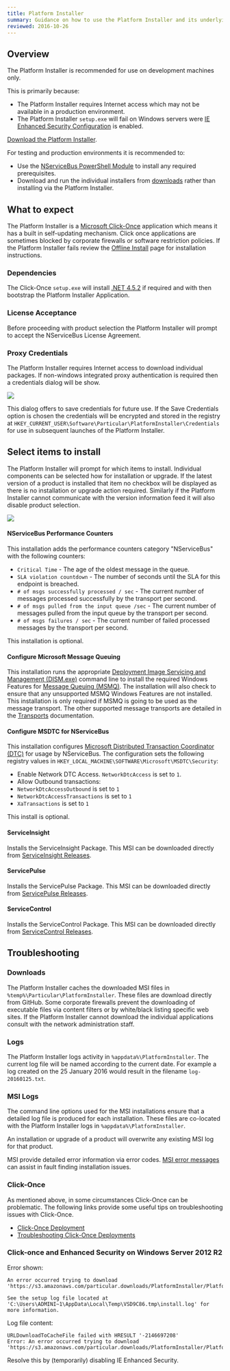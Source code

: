 ```yaml
---
title: Platform Installer
summary: Guidance on how to use the Platform Installer and its underlying components
reviewed: 2016-10-26
---
```


## Overview

The Platform Installer is recommended for use on development machines only.

This is primarily because:

 * The Platform Installer requires Internet access which may not be available in a production environment.
 * The Platform Installer `setup.exe` will fail on Windows servers were [IE Enhanced Security Configuration](https://support.microsoft.com/en-au/kb/815141) is enabled.

[Download the Platform Installer](https://particular.net/start-platform-download).

For testing and production environments it is recommended to:

 * Use the [NServiceBus PowerShell Module](/nservicebus/operations/management-using-powershell.md) to install any required prerequisites.
 * Download and run the individual installers from [downloads](https://particular.net/downloads) rather than installing via the Platform Installer.


## What to expect

The Platform Installer is a [Microsoft Click-Once](https://msdn.microsoft.com/en-us/library/t71a733d.aspx) application which means it has a built in self-updating mechanism. Click once applications are sometimes blocked by corporate firewalls or software restriction policies. If the Platform Installer fails review the [Offline Install](offline.md) page for installation instructions.


### Dependencies

The Click-Once `setup.exe` will install [.NET 4.5.2](https://www.microsoft.com/en-us/download/details.aspx?id=42643) if required and with then bootstrap the Platform Installer Application.


### License Acceptance

Before proceeding with product selection the Platform Installer will prompt to accept the NServiceBus License Agreement.


### Proxy Credentials

The Platform Installer requires Internet access to download individual packages. If non-windows integrated proxy authentication is required then a credentials dialog will be show.

![](save-credentials.png)

This dialog offers to save credentials for future use. If the Save Credentials option is chosen the credentials will be encrypted and stored in the registry at `HKEY_CURRENT_USER\Software\Particular\PlatformInstaller\Credentials` for use in subsequent launches of the Platform Installer.


## Select items to install

The Platform Installer will prompt for which items to install. Individual components can be selected how for installation or upgrade. If the latest version of a product is installed that item no checkbox will be displayed as there is no installation or upgrade action required. Similarly if the Platform Installer cannot communicate with the version information feed it will also disable product selection.

![](select-items.png)


#### NServiceBus Performance Counters

This installation adds the performance counters category "NServiceBus" with the following counters:

 * `Critical Time` - The age of the oldest message in the queue.
 * `SLA violation countdown` - The number of seconds until the SLA for this endpoint is breached.
 * `# of msgs successfully processed / sec` - The current number of messages processed successfully by the transport per second.
 * `# of msgs pulled from the input queue /sec` - The current number of messages pulled from the input queue by the transport per second.
 * `# of msgs failures / sec` - The current number of failed processed messages by the transport per second.

This installation is optional.


#### Configure Microsoft Message Queuing

This installation runs the appropriate [Deployment Image Servicing and Management (DISM.exe)](https://technet.microsoft.com/en-au/library/hh825236.aspx) command line to install the required Windows Features for [Message Queuing (MSMQ)](https://msdn.microsoft.com/en-us/library/ms711472.aspx). The installation will also check to ensure that any unsupported MSMQ Windows Features are not installed. This installation is only required if MSMQ is going to be used as the message transport. The other supported message transports are detailed in the [Transports](/nservicebus/transports/) documentation.


#### Configure MSDTC for NServiceBus

This installation configures [Microsoft Distributed Transaction Coordinator (DTC)](https://msdn.microsoft.com/en-us/library/ms684146.aspx) for usage by NServiceBus. The configuration sets the following registry values in `HKEY_LOCAL_MACHINE\SOFTWARE\Microsoft\MSDTC\Security`:

 * Enable Network DTC Access. `NetworkDtcAccess` is set to `1`.
 * Allow Outbound transactions:
  * `NetworkDtcAccessOutbound` is set to `1`
  * `NetworkDtcAccessTransactions` is set to `1`
  * `XaTransactions` is set to `1`

 This install is optional.


#### ServiceInsight

Installs the ServiceInsight Package. This MSI can be downloaded directly from [ServiceInsight Releases](https://github.com/Particular/ServiceInsight/releases/latest).


#### ServicePulse

Installs the ServicePulse Package. This MSI can be downloaded directly from [ServicePulse Releases](https://github.com/Particular/ServicePulse/releases/latest).


#### ServiceControl

Installs the ServiceControl Package. This MSI can be downloaded directly from [ServiceControl Releases](https://github.com/Particular/ServiceControl/releases/latest).


## Troubleshooting


### Downloads

The Platform Installer caches the downloaded MSI files in `%temp%\Particular\PlatformInstaller`. These files are download directly from GitHub. Some corporate firewalls prevent the downloading of executable files via content filters or by white/black listing specific web sites. If the Platform Installer cannot download the individual applications consult with the network administration staff.


### Logs

The Platform Installer logs activity in `%appdata%\PlatformInstaller`. The current log file will be named according to the current date. For example a log created on the 25 January 2016 would result in the filename `log-20160125.txt`.


### MSI Logs

The command line options used for the MSI installations ensure that a detailed log file is produced for each installation. These files are co-located with the Platform Installer logs in `%appdata%\PlatformInstaller`.

An installation or upgrade of a product will overwrite any existing MSI log for that product.

MSI provide detailed error information via error codes. [MSI error messages](https://msdn.microsoft.com/en-us/library/aa376931.aspx) can assist in fault finding installation issues.


### Click-Once

As mentioned above, in some circumstances Click-Once can be problematic. The following links provide some useful tips on troubleshooting issues with Click-Once.

* [Click-Once Deployment](https://msdn.microsoft.com/en-us/library/t71a733d.aspx)
* [Troubleshooting Click-Once Deployments](https://msdn.microsoft.com/en-us/library/fb94w1t5.aspx)


### Click-once and Enhanced Security on Windows Server 2012 R2

Error shown:

```no-highlight
An error occurred trying to download
'https://s3.amazonaws.com/particular.downloads/PlatformInstaller/PlatformInstaller.application'.

See the setup log file located at
'C:\Users\ADMINI~1\AppData\Local\Temp\VSD9C86.tmp\install.log' for more information.
```

Log file content:

```no-highlight
URLDownloadToCacheFile failed with HRESULT '-2146697208'
Error: An error occurred trying to download
'https://s3.amazonaws.com/particular.downloads/PlatformInstaller/PlatformInstaller.application'.
```

Resolve this by (temporarily) disabling IE Enhanced Security.
